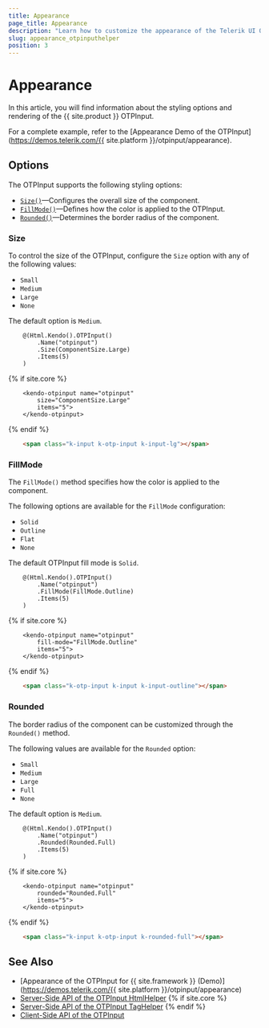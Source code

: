 ```yaml
---
title: Appearance
page_title: Appearance
description: "Learn how to customize the appearance of the Telerik UI OTPInput for {{ site.framework }}."
slug: appearance_otpinputhelper
position: 3
---
```


# Appearance

In this article, you will find information about the styling options and rendering of the {{ site.product }} OTPInput.

For a complete example, refer to the [Appearance Demo of the OTPInput](https://demos.telerik.com/{{ site.platform }}/otpinput/appearance).

## Options

The OTPInput supports the following styling options:

- [`Size()`](#size)—Configures the overall size of the component.
- [`FillMode()`](#fillmode)—Defines how the color is applied to the OTPInput.
- [`Rounded()`](#rounded)—Determines the border radius of the component.

### Size

To control the size of the OTPInput, configure the `Size` option with any of the following values:

- `Small`
- `Medium`
- `Large`
- `None`

The default option is `Medium`.

```HtmlHelper
    @(Html.Kendo().OTPInput()
        .Name("otpinput")
        .Size(ComponentSize.Large)
        .Items(5)
    )
```
{% if site.core %}
```TagHelper
    <kendo-otpinput name="otpinput" 
        size="ComponentSize.Large"
        items="5">
    </kendo-otpinput>
```
{% endif %}
```Html
    <span class="k-input k-otp-input k-input-lg"></span>
```

### FillMode

The `FillMode()` method specifies how the color is applied to the component.

The following options are available for the `FillMode` configuration:

- `Solid`
- `Outline`
- `Flat`
- `None`

The default OTPInput fill mode is `Solid`.

```HtmlHelper
    @(Html.Kendo().OTPInput()
        .Name("otpinput")
        .FillMode(FillMode.Outline)
        .Items(5)
    )
```
{% if site.core %}
```TagHelper
    <kendo-otpinput name="otpinput" 
        fill-mode="FillMode.Outline"
        items="5">
    </kendo-otpinput>
```
{% endif %}
```Html
    <span class="k-otp-input k-input k-input-outline"></span>
```

### Rounded

The border radius of the component can be customized through the `Rounded()` method.

The following values are available for the `Rounded` option:

- `Small`
- `Medium`
- `Large`
- `Full`
- `None`

The default option is `Medium`.

```HtmlHelper
    @(Html.Kendo().OTPInput()
        .Name("otpinput")
        .Rounded(Rounded.Full)
        .Items(5)
    )
```
{% if site.core %}
```TagHelper
    <kendo-otpinput name="otpinput" 
        rounded="Rounded.Full"
        items="5">
    </kendo-otpinput>
```
{% endif %}
```Html
    <span class="k-input k-otp-input k-rounded-full"></span>
```

## See Also

* [Appearance of the OTPInput for {{ site.framework }} (Demo)](https://demos.telerik.com/{{ site.platform }}/otpinput/appearance)
* [Server-Side API of the OTPInput HtmlHelper](/api/otpinput)
{% if site.core %}
* [Server-Side API of the OTPInput TagHelper](/api/taghelpers/otpinput)
{% endif %}
* [Client-Side API of the OTPInput](https://docs.telerik.com/kendo-ui/api/javascript/ui/otpinput)
